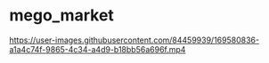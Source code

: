 # mego_market



https://user-images.githubusercontent.com/84459939/169580836-a1a4c74f-9865-4c34-a4d9-b18bb56a696f.mp4

